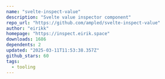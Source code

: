 ```yaml
---
name: "svelte-inspect-value"
description: "Svelte value inspector component"
repo_url: "https://github.com/ampled/svelte-inspect-value"
author: "eirikk"
homepage: "https://inspect.eirik.space"
downloads: 1686
dependents: 2
updated: "2025-03-11T11:53:38.357Z"
github_stars: 60
tags: 
  - tooling
---
```


